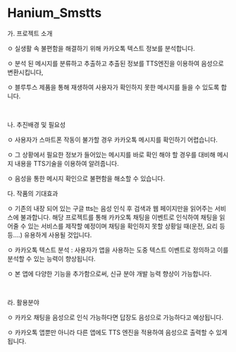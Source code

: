 # Hanium_Smstts

가. 프로젝트 소개

   ㅇ 실생활 속 불편함을 해결하기 위해 카카오톡 텍스트 정보를 분석합니다.

   ㅇ 분석 된 메시지를 분류하고 추출하고 추출된 정보를 TTS엔진을 이용하여 음성으로 변환시킵니다,

   ㅇ 블루투스 제품을 통해 재생하여 사용자가 확인하지 못한 메시지를 들을 수 있도록 합니다.

​     

  나. 추진배경 및 필요성

   ㅇ 사용자가 스마트폰 작동이 불가할 경우 카카오톡 메시지를 확인하기 어렵습니다.

   ㅇ 그 상황에서 필요한 정보가 들어있는 메시지를 바로 확인 해야 할 경우를 대비해 메시지 내용을 TTS기술을 이용하여 알려줍니다.

   ㅇ 음성을 통한 메시지 확인으로 불편함을 해소할 수 있습니다.



다. 작품의 기대효과 

   ㅇ 기존의 내장 되어 있는 구글 tts는 음성 인식 후 검색과 웹 페이지만을 읽어주는 서비스에 불과합니다. 해당 프로젝트를 통해 카카오톡 채팅을 이벤트로 인식하여 채팅을 읽어줄 수 있는 서비스를 제작할 예정이며 채팅을 확인하지 못할 상황일 때(운전, 요리 등등….) 유용하게 사용될 것입니다.     

   ㅇ 카카오톡 텍스트 분석 : 사용자가 앱을 사용하는 도중 텍스트 이벤트로 정의하고 이를 분석할 수 있는 능력이 향상됩니다.

   ㅇ 본 앱에 다양한 기능을 추가함으로써, 신규 분야 개발 능력 향상이 가능합니다.

​     

라. 활용분야

   ㅇ 카카오 채팅을 음성으로 인식 가능하다면 답장도 음성으로 가능하다고 예상됩니다.

   ㅇ 카카오톡 앱뿐만 아니라 다른 앱에도 TTS 엔진을 적용하여 음성으로 출력할 수 있게 됩니다. 
